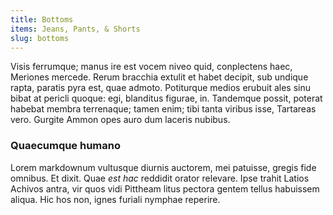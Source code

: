 ```yaml
---
title: Bottoms
items: Jeans, Pants, & Shorts
slug: bottoms
---
```


Visis ferrumque; manus ire est vocem niveo quid, conplectens haec, Meriones
mercede. Rerum bracchia extulit et habet decipit, sub undique rapta, paratis
pyra est, quae admoto. Potiturque medios erubuit ales sinu bibat at pericli
quoque: egi, blanditus figurae, in. Tandemque possit, poterat habebat membra
terrenaque; tamen enim; tibi tanta viribus isse, Tartareas vero. Gurgite Ammon
opes auro dum laceris nubibus.

### Quaecumque humano

Lorem markdownum vultusque diurnis auctorem, mei patuisse, gregis fide omnibus.
Et dixit. Quae _est hac_ reddidit orator relevare. Ipse trahit Latios Achivos
antra, vir quos vidi Pittheam litus pectora gentem tellus habuissem aliqua. Hic
hos non, ignes furiali nymphae reperire.
